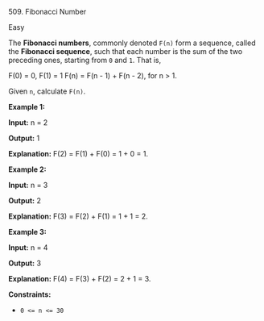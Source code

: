 ﻿509\. Fibonacci Number

Easy

The **Fibonacci numbers**, commonly denoted `F(n)` form a sequence, called the **Fibonacci sequence**, such that each number is the sum of the two preceding ones, starting from `0` and `1`. That is,

F(0) = 0, F(1) = 1 F(n) = F(n - 1) + F(n - 2), for n > 1.

Given `n`, calculate `F(n)`.

**Example 1:**

**Input:** n = 2

**Output:** 1

**Explanation:** F(2) = F(1) + F(0) = 1 + 0 = 1.

**Example 2:**

**Input:** n = 3

**Output:** 2

**Explanation:** F(3) = F(2) + F(1) = 1 + 1 = 2.

**Example 3:**

**Input:** n = 4

**Output:** 3

**Explanation:** F(4) = F(3) + F(2) = 2 + 1 = 3.

**Constraints:**

*   `0 <= n <= 30`